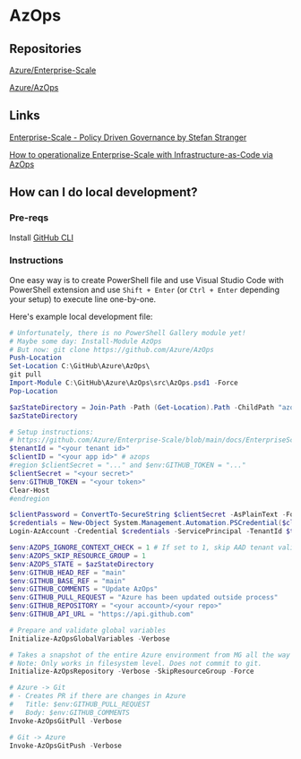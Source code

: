 # AzOps

## Repositories

[Azure/Enterprise-Scale](https://github.com/Azure/Enterprise-Scale)

[Azure/AzOps](https://github.com/Azure/AzOps)

## Links

[Enterprise-Scale - Policy Driven Governance by Stefan Stranger](https://stefanstranger.github.io/2020/08/28/EnterpriseScalePolicyDrivenGovernance/)

[How to operationalize Enterprise-Scale with Infrastructure-as-Code via AzOps](https://techcommunity.microsoft.com/t5/azure-architecture-blog/how-to-operationalize-enterprise-scale-with-infrastructure-as/ba-p/1759649)

## How can I do local development?

### Pre-reqs

Install [GitHub CLI](https://cli.github.com/)

### Instructions

One easy way is to create PowerShell file and use Visual Studio Code
with PowerShell extension and use `Shift + Enter` (or `Ctrl + Enter` depending your setup) to execute
line one-by-one.

Here's example local development file:

```powershell
# Unfortunately, there is no PowerShell Gallery module yet!
# Maybe some day: Install-Module AzOps
# But now: git clone https://github.com/Azure/AzOps
Push-Location
Set-Location C:\GitHub\Azure\AzOps\
git pull
Import-Module C:\GitHub\Azure\AzOps\src\AzOps.psd1 -Force
Pop-Location

$azStateDirectory = Join-Path -Path (Get-Location).Path -ChildPath "azops"
$azStateDirectory

# Setup instructions:
# https://github.com/Azure/Enterprise-Scale/blob/main/docs/EnterpriseScale-Setup-azure.md
$tenantId = "<your tenant id>"
$clientID = "<your app id>" # azops
#region $clientSecret = "..." and $env:GITHUB_TOKEN = "..."
$clientSecret = "<your secret>"
$env:GITHUB_TOKEN = "<your token>"
Clear-Host
#endregion

$clientPassword = ConvertTo-SecureString $clientSecret -AsPlainText -Force
$credentials = New-Object System.Management.Automation.PSCredential($clientID, $clientPassword)
Login-AzAccount -Credential $credentials -ServicePrincipal -TenantId $tenantId

$env:AZOPS_IGNORE_CONTEXT_CHECK = 1 # If set to 1, skip AAD tenant validation == 1
$env:AZOPS_SKIP_RESOURCE_GROUP = 1
$env:AZOPS_STATE = $azStateDirectory
$env:GITHUB_HEAD_REF = "main"
$env:GITHUB_BASE_REF = "main"
$env:GITHUB_COMMENTS = "Update AzOps"
$env:GITHUB_PULL_REQUEST = "Azure has been updated outside process"
$env:GITHUB_REPOSITORY = "<your account>/<your repo>"
$env:GITHUB_API_URL = "https://api.github.com"

# Prepare and validate global variables
Initialize-AzOpsGlobalVariables -Verbose

# Takes a snapshot of the entire Azure environment from MG all the way down to resource level.
# Note: Only works in filesystem level. Does not commit to git.
Initialize-AzOpsRepository -Verbose -SkipResourceGroup -Force

# Azure -> Git
# - Creates PR if there are changes in Azure
#   Title: $env:GITHUB_PULL_REQUEST
#   Body: $env:GITHUB_COMMENTS
Invoke-AzOpsGitPull -Verbose

# Git -> Azure
Invoke-AzOpsGitPush -Verbose
```
